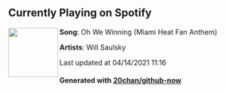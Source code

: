 ## Currently Playing on Spotify

[<img align="left" width="100" src="https://i.scdn.co/image/ab67616d00001e023a5fe3a2aa3586eb1d3c8793">](https://open.spotify.com/album/4pwcUkERNjFzul0jFirApx)

**Song**: Oh We Winning (Miami Heat Fan Anthem)

**Artists**: Will Saulsky

Last updated at 04/14/2021 11:16

#### Generated with [20chan/github-now](https://github.com/20chan/github-now)